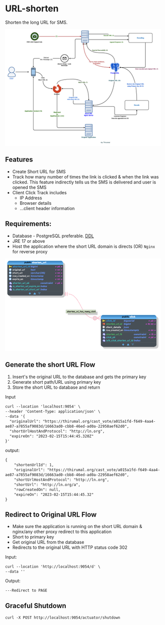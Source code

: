 # URL-shorten

Shorten the long URL for SMS.

![Shorten URL Architecture Flow](./docs/Shorten%20URL.png)

## Features

* Create Short URL for SMS
* Track how many number of times the link is clicked & when the link was clicked. This feature indirectly tells us the SMS is delivered and user is opened the SMS
* Client Click Track includes
  * IP Address
  * Browser details
  * ...client header information

## Requirements:

* Database - PostgreSQL preferable. [DDL](./docs/url_shorten.sql)
* JRE 17 or above
* Host the application where the short URL domain is directs (OR) `Nginx` for reverse proxy

![Data Model](./docs/url_shorten.png)

## Generate the short URL Flow

1. Insert's the original URL to the database and gets the primary key
2. Generate short path/URL using primary key 
3. Store the short URL to database and return

Input

``` curl
curl --location 'localhost:9054' \
--header 'Content-Type: application/json' \
--data '{
  "originalUrl": "https://thirumal.org/cast_vote/a015a1fd-f649-4aa4-ae87-a7855af9083d/16663ad0-cbb8-46ed-ad0a-22958aef62d0",
  "shortUrlHostAndProtocol": "http://ln.org",
  "expireOn": "2023-02-15T15:44:45.320Z"
}'
```


output:

```
{
    "shortenUrlId": 1,
    "originalUrl": "https://thirumal.org/cast_vote/a015a1fd-f649-4aa4-ae87-a7855af9083d/16663ad0-cbb8-46ed-ad0a-22958aef62d0",
    "shortUrlHostAndProtocol": "http://ln.org",
    "shortUrl": "http://ln.org/a",
    "rowCreatedOn": null,
    "expireOn": "2023-02-15T15:44:45.32"
}
```

## Redirect to Original URL Flow

* Make sure the application is running on the short URL domain & nginx/any other proxy redirect to this application
* Short to primary key 
* Get original URL from the database
* Redirects to the original URL with HTTP status code 302

Input:

```curl
curl --location 'http://localhost:9054/d' \
--data ''
```

Output:

```
---Redirect to PAGE
```


## Graceful Shutdown

```curl
curl -X POST http://localhost:9054/actuator/shutdown
```
